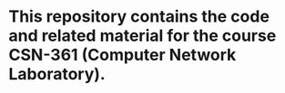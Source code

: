 # This repository contains the code and related material for the course CSN-361 (Computer Network Laboratory).

